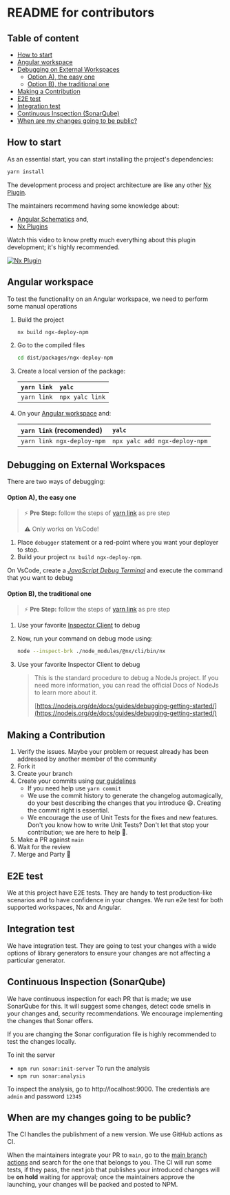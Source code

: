 # README for contributors <!-- omit in toc -->

## Table of content <!-- omit in toc -->

- [How to start](#how-to-start)
- [Angular workspace](#angular-workspace)
- [Debugging on External Workspaces](#debugging-on-external-workspaces)
  - [Option A), the easy one](#option-a-the-easy-one)
  - [Option B), the traditional one](#option-b-the-traditional-one)
- [Making a Contribution](#making-a-contribution)
- [E2E test](#e2e-test)
- [Integration test](#integration-test)
- [Continuous Inspection (SonarQube)](#continuous-inspection-sonarqube)
- [When are my changes going to be public?](#when-are-my-changes-going-to-be-public)

## How to start

As an essential start, you can start installing the project's dependencies:

```bash
yarn install
```

The development process and project architecture are like any other [Nx Plugin](https://nx.dev/l/a/core-concepts/nx-devkit).

The maintainers recommend having some knowledge about:

- [Angular Schematics](https://angular.io/guide/schematics) and,
- [Nx Plugins](https://nx.dev/l/n/nx-plugin/overview)

Watch this video to know pretty much everything about this plugin development; it's highly recommended.

[![Nx Plugin](https://img.youtube.com/vi/fC1-4fAZDP4/0.jpg)](https://www.youtube.com/embed/fC1-4fAZDP4?start=40&end=182)

## Angular workspace

To test the functionality on an Angular workspace, we need to perform some manual operations

1. Build the project

   ```bash
   nx build ngx-deploy-npm
   ```

2. Go to the compiled files

   ```bash
   cd dist/packages/ngx-deploy-npm
   ```

3. Create a local version of the package:

   | `yarn link` | `yalc`          |
   | :---------- | :-------------- |
   | `yarn link` | `npx yalc link` |

4. On your [Angular workspace](https://angular.io/cli/new) and:

   | `yarn link` (recomended)   | `yalc`                        |
   | :------------------------- | :---------------------------- |
   | `yarn link ngx-deploy-npm` | `npx yalc add ngx-deploy-npm` |

## Debugging on External Workspaces

There are two ways of debugging:

#### Option A), the easy one

> ⚡ **Pre Step:** follow the steps of [yarn link](#angular-workspace) as pre step
>
> ⚠️ Only works on VsCode!

1. Place `debugger` statement or a red-point where you want your deployer to stop.
2. Build your project `nx build ngx-deploy-npm`.

On VsCode, create a [_JavaScript Debug Terminal_](https://code.visualstudio.com/docs/nodejs/nodejs-debugging#_javascript-debug-terminal) and execute the command that you want to debug

#### Option B), the traditional one

> ⚡ **Pre Step:** follow the steps of [yarn link](#angular-workspace) as pre step

1. Use your favorite [Inspector Client](https://nodejs.org/de/docs/guides/debugging-getting-started/#inspector-clients) to debug

2. Now, run your command on debug mode using:

   ```bash
   node --inspect-brk ./node_modules/@nx/cli/bin/nx
   ```

3. Use your favorite Inspector Client to debug

   > This is the standard procedure to debug a NodeJs project. If you need more information, you can read the official Docs of NodeJs to learn more about it.
   >
   > [https://nodejs.org/de/docs/guides/debugging-getting-started/](https://nodejs.org/de/docs/guides/debugging-getting-started/)

## Making a Contribution

1. Verify the issues. Maybe your problem or request already has been addressed by another member of the community
2. Fork it
3. Create your branch
4. Create your commits using [our guidelines](https://www.conventionalcommits.org/en/v1.0.0/)
   - If you need help use `yarn commit`
   - We use the commit history to generate the changelog automagically, do your best describing the changes that you introduce 😄. Creating the commit right is essential.
   - We encourage the use of Unit Tests for the fixes and new features. Don't you know how to write Unit Tests? Don't let that stop your contribution; we are here to help 👋.
5. Make a PR against `main`
6. Wait for the review
7. Merge and Party 🎉

## E2E test

We at this project have E2E tests. They are handy to test production-like scenarios and to have confidence in your changes. We run e2e test for both supported workspaces, Nx and Angular.

## Integration test

We have integration test. They are going to test your changes with a wide options of library generators to ensure your changes are not affecting a particular generator.

## Continuous Inspection (SonarQube)

We have continuous inspection for each PR that is made; we use SonarQube for this. It will suggest some changes, detect code smells in your changes and, security recommendations. We encourage implementing the changes that Sonar offers.

If you are changing the Sonar configuration file is highly recommended to test the changes locally.

To init the server

- `npm run sonar:init-server`
  To run the analysis
- `npm run sonar:analysis`

To inspect the analysis, go to http://localhost:9000. The credentials are `admin` and password `12345`

## When are my changes going to be public?

The CI handles the publishment of a new version. We use GitHub actions as CI.

When the maintainers integrate your PR to `main`, go to the [main branch actions](https://github.com/bikecoders/ngx-deploy-npm/actions/workflows/publishment.yml) and search for the one that belongs to you. The CI will run some tests, if they pass, the next job that publishes your introduced changes will be **on hold** waiting for approval; once the maintainers approve the launching, your changes will be packed and posted to NPM.
